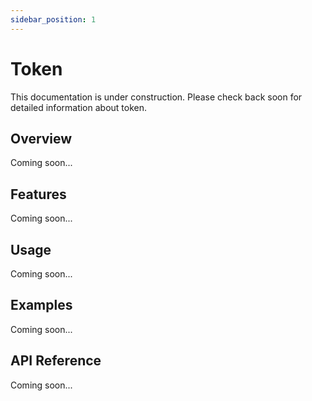 ```yaml
---
sidebar_position: 1
---
```


# Token

This documentation is under construction. Please check back soon for detailed information about token.

## Overview

Coming soon...

## Features

Coming soon...

## Usage

Coming soon...

## Examples

Coming soon...

## API Reference

Coming soon...
